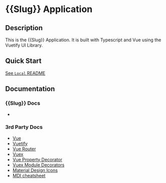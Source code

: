 # {{Slug}} Application

## Description

This is the {{Slug}} Application. It is built with Typescript and Vue using the Vuetify UI Library.

## Quick Start

[See `Local` README]()

## Documentation

### {{Slug}} Docs

- []()

### 3rd Party Docs

- [Vue](https://vuejs.org/)
- [Vuetify](https://vuetifyjs.com/en/)
- [Vue Router](https://router.vuejs.org/)
- [Vuex](https://vuex.vuejs.org/)
- [Vue Property Decorator](https://github.com/kaorun343/vue-property-decorator)
- [Vuex Module Decorators](https://championswimmer.in/vuex-module-decorators/)
- [Material Design Icons](https://materialdesignicons.com/)
- [MDI cheatsheet](https://cdn.materialdesignicons.com/5.4.55/)
